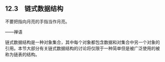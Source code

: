    

## 12.3　链式数据结构

不要把指向月亮的手指当作月亮。

——禅语

链式数据结构是一种对象集合，其中每个对象都包含数据和对集合中另一个对象的引用。本节大部分有关链式数据结构的讨论将仅限于一种简单但是被广泛使用的被称为链表的结构。